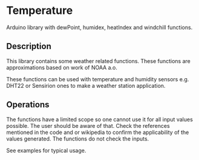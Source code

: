 # Temperature

Arduino library with dewPoint, humidex, heatIndex and windchill functions.

## Description

This library contains some weather related functions. These functions
are approximations based on work of NOAA a.o.

These functions can be used with temperature and humidity sensors e.g.
DHT22 or Sensirion ones to make a weather station application.


## Operations

The functions have a limited scope so one cannot use it for all input values possible.
The user should be aware of that. Check the references mentioned in the code and or
wikipedia to confirm the applicability of the values generated.
The functions do not check the inputs.

See examples for typical usage.
